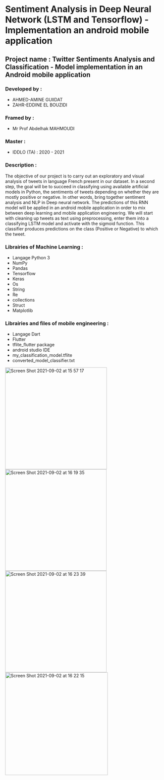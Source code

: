 # Sentiment Analysis in Deep Neural Network (LSTM and Tensorflow) - Implementation an android mobile application
## Project name : Twitter Sentiments Analysis and Classification - Model implementation in an Android mobile application
### Developed by :
* AHMED-AMINE GUIIDAT
* ZAHR-EDDINE  EL BOUZIDI

### Framed by :
* Mr Prof Abdelhak MAHMOUDI
 ###  Master :
 * IDDLO (TA) : 2020 - 2021

### Description  :

The objective of our project is to carry out an exploratory and visual analysis of tweets in language
French present in our dataset.
In a second step, the goal will be to succeed in classifying using available artificial models in Python, the sentiments of tweets depending on whether they are mostly positive or negative. In other words, bring together sentiment analysis and NLP in Deep neural network.
The predictions of this RNN model will be applied in an android mobile application in order to mix between deep learning and mobile application engineering.
We will start with cleaning up tweets as text using preprocessing,
enter them into a classifying LSTM model and activate with the sigmoid function.
This classifier produces predictions on the class (Positive or Negative) to which the tweet.


### Librairies of Machine Learning :
* Langage Python 3
* NumPy
* Pandas
* Tensorflow
* Keras
* Os
* String
* Re
* collections
* Struct
* Matplotlib


### Librairies and files of mobile engineering :
* Langage Dart
* Flutter
* tflite_flutter package
* android studio IDE
* my_classification_model.tflite
* converted_model_classifier.txt



<img width="328" alt="Screen Shot 2021-09-02 at 15 57 17" src="https://user-images.githubusercontent.com/38129966/131893159-ee873e9f-2ed3-4f30-bebd-e5d0e5b0e0e0.png"> <img width="327" alt="Screen Shot 2021-09-02 at 16 19 35" src="https://user-images.githubusercontent.com/38129966/131893337-28b61f7a-0027-463e-8685-36750db1ffd6.png"> <img width="327" alt="Screen Shot 2021-09-02 at 16 23 39" src="https://user-images.githubusercontent.com/38129966/131893618-b7b7eda8-e2db-4c93-86a2-ab374691db99.png"> <img width="331" alt="Screen Shot 2021-09-02 at 16 22 15" src="https://user-images.githubusercontent.com/38129966/131893479-4ef52d0f-7bd2-4f0c-80b8-6361a70e9a28.png">



